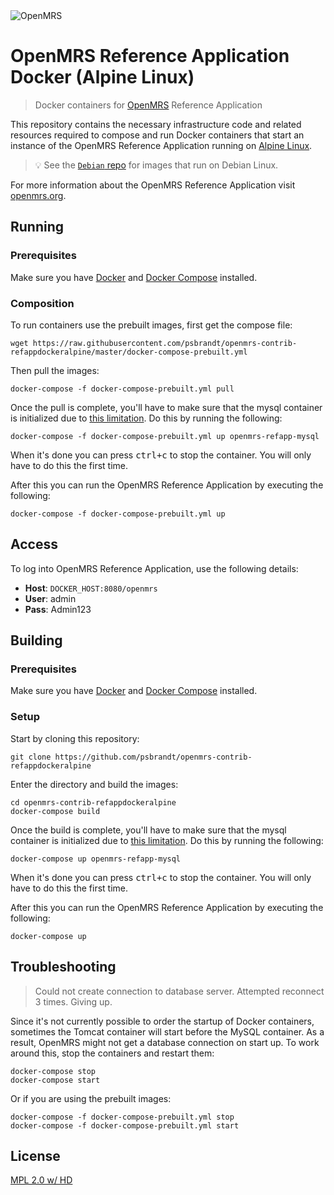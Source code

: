 <img src="https://cloud.githubusercontent.com/assets/668093/12567089/0ac42774-c372-11e5-97eb-00baf0fccc37.jpg" alt="OpenMRS"/>

# OpenMRS Reference Application Docker (Alpine Linux)

> Docker containers for [OpenMRS](http://openmrs.org) Reference Application

This repository contains the necessary infrastructure code and related resources
required to compose and run Docker containers that start an instance
of the OpenMRS Reference Application running on [Alpine Linux](https://www.alpinelinux.org/).

> :bulb: See the [`Debian` repo](https://github.com/psbrandt/openmrs-contrib-refappdockerdebian) for images
that run on Debian Linux.

For more information about the OpenMRS Reference Application visit [openmrs.org](http://www.openmrs.org/).

## Running

### Prerequisites

Make sure you have [Docker](https://docs.docker.com/) and [Docker Compose](https://docs.docker.com/compose/install/) installed.

### Composition

To run containers use the prebuilt images, first get the compose file:

```
wget https://raw.githubusercontent.com/psbrandt/openmrs-contrib-refappdockeralpine/master/docker-compose-prebuilt.yml
```

Then pull the images:

```
docker-compose -f docker-compose-prebuilt.yml pull
```

Once the pull is complete, you'll have to make sure that the mysql container
is initialized due to [this limitation](https://github.com/docker-library/mysql/issues/81).
Do this by running the following:

````
docker-compose -f docker-compose-prebuilt.yml up openmrs-refapp-mysql
````

When it's done you can press <kbd>ctrl+c</kbd> to stop the container. You will only have
to do this the first time.

After this you can run the OpenMRS Reference Application by executing the following:

````
docker-compose -f docker-compose-prebuilt.yml up
````

## Access

To log into OpenMRS Reference Application, use the following details:

* **Host**: `DOCKER_HOST:8080/openmrs`
* **User**: admin
* **Pass**: Admin123

## Building

### Prerequisites

Make sure you have [Docker](https://docs.docker.com/) and [Docker Compose](https://docs.docker.com/compose/install/) installed.

### Setup

Start by cloning this repository:

````
git clone https://github.com/psbrandt/openmrs-contrib-refappdockeralpine
````

Enter the directory and build the images:

````
cd openmrs-contrib-refappdockeralpine
docker-compose build
````

Once the build is complete, you'll have to make sure that the mysql container
is initialized due to [this limitation](https://github.com/docker-library/mysql/issues/81).
Do this by running the following:

````
docker-compose up openmrs-refapp-mysql
````

When it's done you can press <kbd>ctrl+c</kbd> to stop the container. You will only have
to do this the first time.

After this you can run the OpenMRS Reference Application by executing the following:

````
docker-compose up
````

## Troubleshooting

> Could not create connection to database server. Attempted reconnect 3 times. Giving up.

Since it's not currently possible to order the startup of Docker containers,
sometimes the Tomcat container will start before the MySQL container. As a result,
OpenMRS might not get a database connection on start up. To work around this,
stop the containers and restart them:

````
docker-compose stop
docker-compose start
````

Or if you are using the prebuilt images:

````
docker-compose -f docker-compose-prebuilt.yml stop
docker-compose -f docker-compose-prebuilt.yml start
````

## License

[MPL 2.0 w/ HD](http://openmrs.org/license/)
